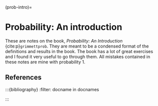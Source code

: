 (prob-intro)=
# Probability: An introduction

These are notes on the book, *Probability: An Introduction* {cite:p}`grimmettprob`.
They are meant to be a condensed format of the definitions and results in the book.
The book has a lot of great exercises and I found it very useful to go through them.
All mistakes contained in these notes are mine with probability $1$.


## References

:::{bibliography}
:filter: docname in docnames

:::
